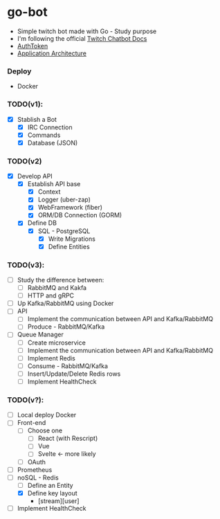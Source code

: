# go-bot
- Simple twitch bot made with Go - Study purpose
- I'm following the official [Twitch Chatbot Docs](https://dev.twitch.tv/docs/irc/guide)
- [AuthToken](https://twitchapps.com/tmi/)
- [Application Architecture](https://whimsical.com/gobot-UhQLa6aXBkAXd4tSmJn5EZ)

### Deploy
- Docker

### TODO(v1):
- [x] Stablish a Bot
  - [x] IRC Connection
  - [X] Commands
  - [x] Database (JSON)

### TODO(v2)
- [x] Develop API
  - [x] Establish API base
    - [x] Context
    - [x] Logger (uber-zap)
    - [x] WebFramework (fiber)
    - [x] ORM/DB Connection (GORM)
  - [x] Define DB
    - [x] SQL - PostgreSQL
      - [x] Write Migrations
      - [x] Define Entities

### TODO(v3):
- [ ] Study the difference between:
  - [ ] RabbitMQ and Kakfa
  - [ ] HTTP and gRPC
- [ ] Up Kafka/RabbitMQ using Docker
- [ ] API
  - [ ] Implement the communication between API and Kafka/RabbitMQ
  - [ ] Produce - RabbitMQ/Kafka
- [ ] Queue Manager
  - [ ] Create microservice
  - [ ] Implement the communication between API and Kafka/RabbitMQ
  - [ ] Implement Redis
  - [ ] Consume - RabbitMQ/Kafka
  - [ ] Insert/Update/Delete Redis rows
  - [ ] Implement HealthCheck

### TODO(v?):
- [ ] Local deploy Docker
- [ ] Front-end
  - [ ] Choose one
    - [ ] React (with Rescript)
    - [ ] Vue
    - [ ] Svelte <- more likely
  - [ ] OAuth
- [ ] Prometheus
- [ ] noSQL - Redis
  - [ ] Define an Entity
  - [x] Define key layout
    - [stream][user]
- [ ] Implement HealthCheck
